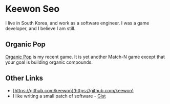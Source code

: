 # Keewon Seo
I live in South Korea, and work as a software engineer.
I was a game developer, and I believe I am still.

## Organic Pop
[Organic Pop](organic_pop.html) is my recent game. It is yet another Match-N game except that your goal is building organic compounds.

## Other Links
 - [https://github.com/keewon](https://github.com/keewon)
 - I like writing a small patch of software - [Gist](https://gist.github.com/keewon)

